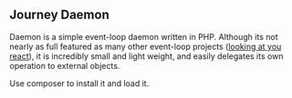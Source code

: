 Journey Daemon
--------------

Daemon is a simple event-loop daemon written in PHP. Although its not nearly as full featured as many other event-loop projects ([looking at you react](https://github.com/reactphp/event-loop)), it is incredibly small and light weight, and easily delegates its own operation to external objects.

Use composer to install it and load it.
